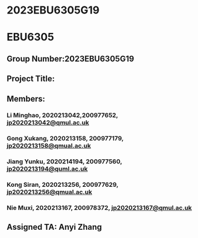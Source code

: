 # 2023EBU6305G19
# EBU6305
## Group Number:2023EBU6305G19
## Project Title:
## Members:
### Li Minghao, 2020213042,200977652, jp2020213042@qmul.ac.uk
### Gong Xukang, 2020213158, 200977179, jp2020213158@qmual.ac.uk
### Jiang Yunku, 2020214194, 200977560, jp2020213194@quml.ac.uk
### Kong Siran, 2020213256, 200977629, jp2020213256@qmual.ac.uk
### Nie Muxi, 2020213167, 200978372, jp2020213167@qmul.ac.uk
## Assigned TA: Anyi Zhang
